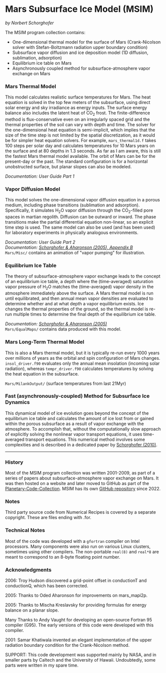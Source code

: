 Mars Subsurface Ice Model (MSIM)
================================

*by Norbert Schorghofer*


The MSIM program collection contains:

* One-dimensional thermal model for the surface of Mars (Crank-Nicolson solver with Stefan-Boltzmann radiation upper boundary condition)  
* Subsurface vapor diffusion and ice deposition model (1D diffusion, sublimation, adsorption)  
* Equilibrium ice table on Mars
* Asynchronously coupled method for subsurface-atmosphere vapor exchange on Mars


### Mars Thermal Model

This model calculates realistic surface temperatures for Mars. The heat equation is solved in the top few meters of the subsurface, using direct solar energy and sky irradiance as energy inputs.  The surface energy balance also includes the latent heat of CO<sub>2</sub> frost. 
The finite-difference method is flux-conservative even on an irregularly spaced grid and the thermal properties of the soil can vary with depth and time.
The solver for the one-dimensional heat equation is semi-implicit, which implies that the size of the time step is not limited by the spatial discretization, as it would be for simpler heat equation solvers.  For example, `mars_thermal1d.f` takes 100 steps per solar day and calculates temperatures for 10 Mars years on the surface and at 80 depths in 1.3 seconds. As far as I am aware, this is still the fastest Mars thermal model available. 
The orbit of Mars can be for the present-day or the past. The standard configuration is for a horizontal unobstructed surface, but planar slopes can also be modeled.  

*Documentation: User Guide Part 1*  


### Vapor Diffusion Model

This model solves the one-dimensional vapor diffusion equation in a porous medium, including phase transitions (sublimation and adsorption).  Specifically, it simulates H<sub>2</sub>O vapor diffusion through the CO<sub>2</sub>-filled pore spaces in martian regolith. Diffusion can be outward or inward.
The phase transitions make the partial differential equation non-linear, so an explicit time step is used. The same model can also be used (and has been used) for laboratory experiments in physically analogous environments.  

*Documentation: User Guide Part 2  
Documentation: [Schorghofer & Aharonson (2005), Appendix B](https://doi.org/10.1029/2004JE002350)*  
`Mars/Misc/` contains an animation of "vapor pumping" for illustration.


### Equilibrium Ice Table

The theory of subsurface-atmosphere vapor exchange leads to the concept of an equilibrium ice table, a depth where the (time-averaged) saturation vapor pressure of H<sub>2</sub>O matches the (time-averaged) vapor density in the atmosphere immediately above the surface. A Mars thermal model is run until equilibrated, and then annual mean vapor densities are evaluated to determine whether and at what depth a vapor equilibrium exists. Ice changes the thermal properties of the ground, so the thermal model is re-run multiple times to determine the final depth of the equilibrium ice table.  

*Documentation: [Schorghofer & Aharonson (2005)](https://doi.org/10.1029/2004JE002350)*  
`Mars/EqualMaps/` contains data produced with this model.  


### Mars Long-Term Thermal Model

This is also a Mars thermal model, but it is typically re-run every 1000 years over millions of years as the orbital and spin configuration of Mars changes. `insol_driver.f90` evaluates only the annual mean insolation (incoming solar radiation), whereas `tempr_driver.f90` calculates temperatures by solving the heat equation in the subsurface.  

`Mars/MilankOutput/` (surface temperatures from last 21Myr)


### Fast (asynchronously-coupled) Method for Subsurface Ice Dynamics

This dynamical model of ice evolution goes beyond the concept of the equilibrium ice table and calculates the amount of ice lost from or gained within the porous subsurface as a result of vapor exchange with the atmosphere. To accomplish that, without the computationally slow approach of explicitly solving the nonlinear vapor transport equations, it uses time-averaged transport equations. This numerical method involves some complexities and is described in a dedicated paper by [Schorghofer (2010)](http://dx.doi.org/10.1016/j.icarus.2010.03.022).  


---

### History

Most of the MSIM program collection was written 2001-2009, as part of a series of papers about subsurface-atmosphere vapor exchange on Mars. It was then hosted on a website and later moved to GitHub as part of the [Planetary-Code-Collection](https://github.com/nschorgh/Planetary-Code-Collection). MSIM has its own [GitHub repository](https://github.com/nschorgh/MSIM) since 2022.


### Notes

Third party source code from Numerical Recipes is covered by a separate copyright. These are files ending with .for. 


### Technical Notes

Most of the code was developed with a `gfortran` compiler on Intel processors. Many components were also run on various Linux clusters, sometimes using other compilers. The non-portable `real(8)` and `real*8` are meant to correspond to an 8-byte floating point number.


### Acknowledgments

2006: Troy Hudson discovered a grid-point offset in conductionT and conductionQ, which has been corrected.

2005: Thanks to Oded Aharonson for improvements on mars_mapi2p.

2005: Thanks to Mischa Kreslavsky for providing formulas for energy balance on a planar slope.

Many Thanks to Andy Vaught for developing an open-source Fortran 95 compiler (G95).  The early versions of this code were developed with this compiler.

2001: Samar Khatiwala invented an elegant implementation of the upper radiation boundary condition for the Crank-Nicolson method.

SUPPORT: This code development was supported mainly by NASA, and in smaller parts by Caltech and the University of Hawaii. Undoubtedly, some parts were written in my spare time.

